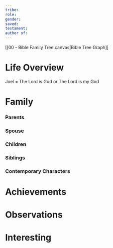 ```yaml
---
tribe: 
role: 
gender: 
saved: 
testament: 
author of:
---
```





[[00 - Bible Family Tree.canvas|Bible Tree Graph]]

# Life Overview

Joel = The Lord is God or The Lord is my God

# Family

### Parents 
### Spouse
### Children 
### Siblings

### Contemporary Characters 


# Achievements 

# Observations

# Interesting 

